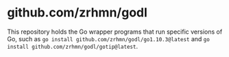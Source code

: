 # github.com/zrhmn/godl

This repository holds the Go wrapper programs that run specific versions of Go, such
as `go install github.com/zrhmn/godl/go1.10.3@latest` and `go install github.com/zrhmn/godl/gotip@latest`.